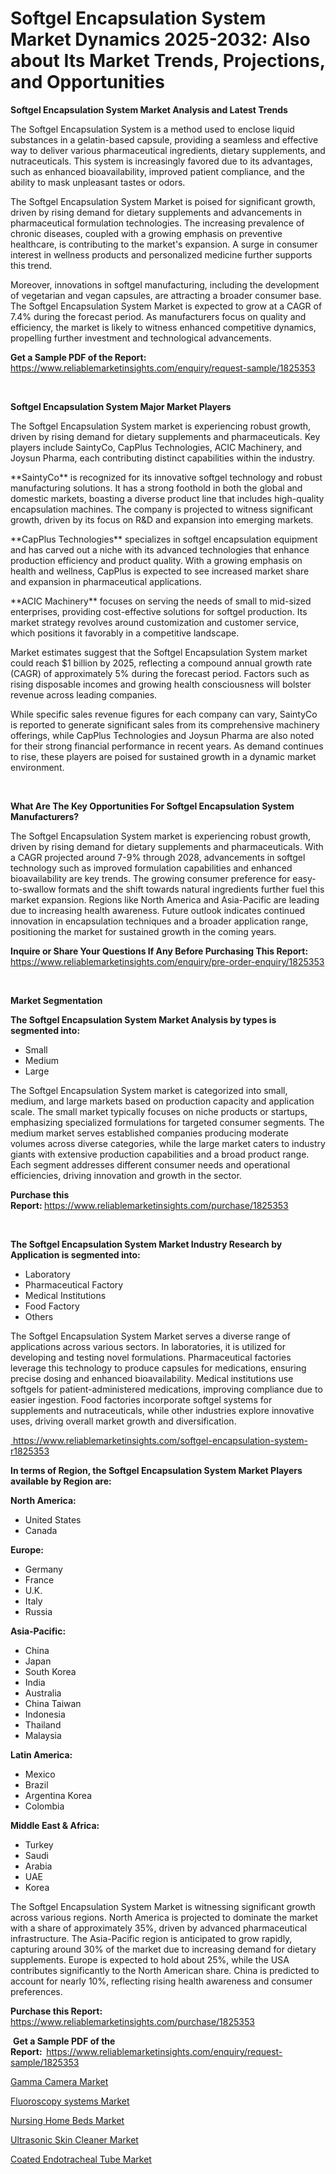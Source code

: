 <p><h1>Softgel Encapsulation System Market Dynamics 2025-2032: Also about Its Market Trends, Projections, and Opportunities</h1></p><p><strong>Softgel Encapsulation System Market Analysis and Latest Trends</strong></p>
<p><p>The Softgel Encapsulation System is a method used to enclose liquid substances in a gelatin-based capsule, providing a seamless and effective way to deliver various pharmaceutical ingredients, dietary supplements, and nutraceuticals. This system is increasingly favored due to its advantages, such as enhanced bioavailability, improved patient compliance, and the ability to mask unpleasant tastes or odors.</p><p>The Softgel Encapsulation System Market is poised for significant growth, driven by rising demand for dietary supplements and advancements in pharmaceutical formulation technologies. The increasing prevalence of chronic diseases, coupled with a growing emphasis on preventive healthcare, is contributing to the market's expansion. A surge in consumer interest in wellness products and personalized medicine further supports this trend.</p><p>Moreover, innovations in softgel manufacturing, including the development of vegetarian and vegan capsules, are attracting a broader consumer base. The Softgel Encapsulation System Market is expected to grow at a CAGR of 7.4% during the forecast period. As manufacturers focus on quality and efficiency, the market is likely to witness enhanced competitive dynamics, propelling further investment and technological advancements.</p></p>
<p><strong>Get a Sample PDF of the Report:&nbsp;</strong> <a href="https://www.reliablemarketinsights.com/enquiry/request-sample/1825353?utm_campaign=2609&utm_medium=2&utm_source=Github&utm_content=ia&utm_term=09042025&utm_id=softgel-encapsulation-system">https://www.reliablemarketinsights.com/enquiry/request-sample/1825353</a></p>
<p>&nbsp;</p>
<p><strong>Softgel Encapsulation System Major Market Players</strong></p>
<p><p>The Softgel Encapsulation System market is experiencing robust growth, driven by rising demand for dietary supplements and pharmaceuticals. Key players include SaintyCo, CapPlus Technologies, ACIC Machinery, and Joysun Pharma, each contributing distinct capabilities within the industry.</p><p>**SaintyCo** is recognized for its innovative softgel technology and robust manufacturing solutions. It has a strong foothold in both the global and domestic markets, boasting a diverse product line that includes high-quality encapsulation machines. The company is projected to witness significant growth, driven by its focus on R&D and expansion into emerging markets.</p><p>**CapPlus Technologies** specializes in softgel encapsulation equipment and has carved out a niche with its advanced technologies that enhance production efficiency and product quality. With a growing emphasis on health and wellness, CapPlus is expected to see increased market share and expansion in pharmaceutical applications.</p><p>**ACIC Machinery** focuses on serving the needs of small to mid-sized enterprises, providing cost-effective solutions for softgel production. Its market strategy revolves around customization and customer service, which positions it favorably in a competitive landscape.</p><p>Market estimates suggest that the Softgel Encapsulation System market could reach $1 billion by 2025, reflecting a compound annual growth rate (CAGR) of approximately 5% during the forecast period. Factors such as rising disposable incomes and growing health consciousness will bolster revenue across leading companies.</p><p>While specific sales revenue figures for each company can vary, SaintyCo is reported to generate significant sales from its comprehensive machinery offerings, while CapPlus Technologies and Joysun Pharma are also noted for their strong financial performance in recent years. As demand continues to rise, these players are poised for sustained growth in a dynamic market environment.</p></p>
<p>&nbsp;</p>
<p><strong>What Are The Key Opportunities For Softgel Encapsulation System Manufacturers?</strong></p>
<p><p>The Softgel Encapsulation System market is experiencing robust growth, driven by rising demand for dietary supplements and pharmaceuticals. With a CAGR projected around 7-9% through 2028, advancements in softgel technology such as improved formulation capabilities and enhanced bioavailability are key trends. The growing consumer preference for easy-to-swallow formats and the shift towards natural ingredients further fuel this market expansion. Regions like North America and Asia-Pacific are leading due to increasing health awareness. Future outlook indicates continued innovation in encapsulation techniques and a broader application range, positioning the market for sustained growth in the coming years.</p></p>
<p><strong>Inquire or Share Your Questions If Any Before Purchasing This Report:</strong> <a href="https://www.reliablemarketinsights.com/enquiry/pre-order-enquiry/1825353?utm_campaign=2609&utm_medium=2&utm_source=Github&utm_content=ia&utm_term=09042025&utm_id=softgel-encapsulation-system">https://www.reliablemarketinsights.com/enquiry/pre-order-enquiry/1825353</a></p>
<p>&nbsp;</p>
<p><strong>Market Segmentation</strong></p>
<p><strong>The Softgel Encapsulation System Market Analysis by types is segmented into:</strong></p>
<p><ul><li>Small</li><li>Medium</li><li>Large</li></ul></p>
<p><p>The Softgel Encapsulation System market is categorized into small, medium, and large markets based on production capacity and application scale. The small market typically focuses on niche products or startups, emphasizing specialized formulations for targeted consumer segments. The medium market serves established companies producing moderate volumes across diverse categories, while the large market caters to industry giants with extensive production capabilities and a broad product range. Each segment addresses different consumer needs and operational efficiencies, driving innovation and growth in the sector.</p></p>
<p><strong>Purchase this Report:&nbsp;</strong><a href="https://www.reliablemarketinsights.com/purchase/1825353?utm_campaign=2609&utm_medium=2&utm_source=Github&utm_content=ia&utm_term=09042025&utm_id=softgel-encapsulation-system">https://www.reliablemarketinsights.com/purchase/1825353</a></p>
<p>&nbsp;</p>
<p><strong>The Softgel Encapsulation System Market Industry Research by Application is segmented into:</strong></p>
<p><ul><li>Laboratory</li><li>Pharmaceutical Factory</li><li>Medical Institutions</li><li>Food Factory</li><li>Others</li></ul></p>
<p><p>The Softgel Encapsulation System Market serves a diverse range of applications across various sectors. In laboratories, it is utilized for developing and testing novel formulations. Pharmaceutical factories leverage this technology to produce capsules for medications, ensuring precise dosing and enhanced bioavailability. Medical institutions use softgels for patient-administered medications, improving compliance due to easier ingestion. Food factories incorporate softgel systems for supplements and nutraceuticals, while other industries explore innovative uses, driving overall market growth and diversification.</p></p>
<p><a href="https://www.reliablemarketinsights.com/softgel-encapsulation-system-r1825353?utm_campaign=2609&utm_medium=2&utm_source=Github&utm_content=ia&utm_term=09042025&utm_id=softgel-encapsulation-system">&nbsp;https://www.reliablemarketinsights.com/softgel-encapsulation-system-r1825353</a></p>
<p><strong>In terms of Region, the Softgel Encapsulation System Market Players available by Region are:</strong></p>
<p>
    <p> <strong> North America: </strong>
        <ul>
            <li>United States</li>
            <li>Canada</li>
        </ul>
        </p> 
    <p> <strong> Europe: </strong>
        <ul>
            <li>Germany</li>
            <li>France</li>
            <li>U.K.</li>
            <li>Italy</li>
            <li>Russia</li>
        </ul>
        </p> 
    <p> <strong> Asia-Pacific: </strong>
        <ul>
            <li>China</li>
            <li>Japan</li>
            <li>South Korea</li>
            <li>India</li>
            <li>Australia</li>
            <li>China Taiwan</li>
            <li>Indonesia</li>
            <li>Thailand</li>
            <li>Malaysia</li>
        </ul>
        </p> 
    <p> <strong> Latin America: </strong>
        <ul>
            <li>Mexico</li>
            <li>Brazil</li>
            <li>Argentina Korea</li>
            <li>Colombia</li>
        </ul>
        </p> 
    <p> <strong> Middle East & Africa: </strong>
        <ul>
            <li>Turkey</li>
            <li>Saudi</li>
            <li>Arabia</li>
            <li>UAE</li>
            <li>Korea</li>
        </ul>
    </p>
    </p>
<p><p>The Softgel Encapsulation System Market is witnessing significant growth across various regions. North America is projected to dominate the market with a share of approximately 35%, driven by advanced pharmaceutical infrastructure. The Asia-Pacific region is anticipated to grow rapidly, capturing around 30% of the market due to increasing demand for dietary supplements. Europe is expected to hold about 25%, while the USA contributes significantly to the North American share. China is predicted to account for nearly 10%, reflecting rising health awareness and consumer preferences.</p></p>
<p><strong>Purchase this Report: </strong><a href="https://www.reliablemarketinsights.com/purchase/1825353?utm_campaign=2609&utm_medium=2&utm_source=Github&utm_content=ia&utm_term=09042025&utm_id=softgel-encapsulation-system">https://www.reliablemarketinsights.com/purchase/1825353</a></p>
<p>&nbsp;<strong>Get a Sample PDF of the Report:&nbsp;&nbsp;</strong><a href="https://www.reliablemarketinsights.com/enquiry/request-sample/1825353?utm_campaign=2609&utm_medium=2&utm_source=Github&utm_content=ia&utm_term=09042025&utm_id=softgel-encapsulation-system">https://www.reliablemarketinsights.com/enquiry/request-sample/1825353</a></p>
<p><strong></strong></p>
<p><p><a href="https://www.linkedin.com/pulse/explore-gamma-camera-markets-growth-trajectory-average-uh3uc?utm_campaign=2609&utm_medium=2&utm_source=Github&utm_content=ia&utm_term=09042025&utm_id=softgel-encapsulation-system">Gamma Camera Market</a></p><p><a href="https://www.linkedin.com/pulse/fluoroscopy-systems-market-from-20252032-in-depth-quantitative-552gc?utm_campaign=2609&utm_medium=2&utm_source=Github&utm_content=ia&utm_term=09042025&utm_id=softgel-encapsulation-system">Fluoroscopy systems Market</a></p><p><a href="https://www.linkedin.com/pulse/global-nursing-home-beds-market-analysis-from-2025-2032-ousyf?utm_campaign=2609&utm_medium=2&utm_source=Github&utm_content=ia&utm_term=09042025&utm_id=softgel-encapsulation-system">Nursing Home Beds Market</a></p><p><a href="https://www.linkedin.com/pulse/ultrasonic-skin-cleaner-market-overview-forecasted-72-sxchc?utm_campaign=2609&utm_medium=2&utm_source=Github&utm_content=ia&utm_term=09042025&utm_id=softgel-encapsulation-system">Ultrasonic Skin Cleaner Market</a></p><p><a href="https://www.linkedin.com/pulse/coated-endotracheal-tube-market-research-report-2025--klauf?utm_campaign=2609&utm_medium=2&utm_source=Github&utm_content=ia&utm_term=09042025&utm_id=softgel-encapsulation-system">Coated Endotracheal Tube Market</a></p></p>